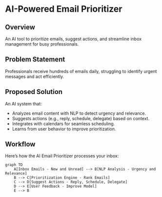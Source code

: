 # AI-Powered Email Prioritizer

## Overview
An AI tool to prioritize emails, suggest actions, and streamline inbox management for busy professionals.

## Problem Statement
Professionals receive hundreds of emails daily, struggling to identify urgent messages and act efficiently.

## Proposed Solution
An AI system that:
- Analyzes email content with NLP to detect urgency and relevance.
- Suggests actions (e.g., reply, schedule, delegate) based on context.
- Integrates with calendars for seamless scheduling.
- Learns from user behavior to improve prioritization.

## Workflow
Here’s how the AI Email Prioritizer processes your inbox:

```mermaid
graph TD
    A[Inbox Emails - New and Unread] --> B[NLP Analysis - Urgency and Relevance]
    B --> C[Prioritization Engine - Rank Emails]
    C --> D[Suggest Actions - Reply, Schedule, Delegate]
    D --> E[User Feedback - Improve Model]
    E --> B
